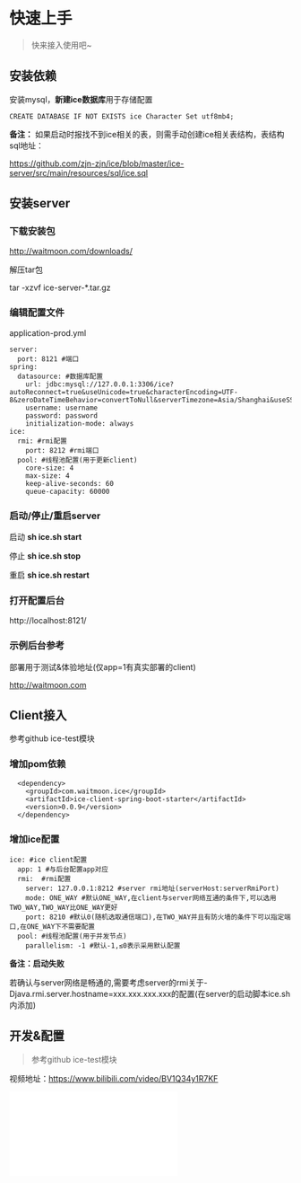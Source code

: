 # 快速上手

>快来接入使用吧~

## 安装依赖

安装mysql，**新建ice数据库**用于存储配置

`CREATE DATABASE IF NOT EXISTS ice Character Set utf8mb4;`

**备注：** 如果启动时报找不到ice相关的表，则需手动创建ice相关表结构，表结构sql地址：

https://github.com/zjn-zjn/ice/blob/master/ice-server/src/main/resources/sql/ice.sql

## 安装server

### 下载安装包
http://waitmoon.com/downloads/

解压tar包 

tar -xzvf ice-server-*.tar.gz

### 编辑配置文件

application-prod.yml

```
server:
  port: 8121 #端口
spring:
  datasource: #数据库配置
    url: jdbc:mysql://127.0.0.1:3306/ice?autoReconnect=true&useUnicode=true&characterEncoding=UTF-8&zeroDateTimeBehavior=convertToNull&serverTimezone=Asia/Shanghai&useSSL=false
    username: username
    password: password
    initialization-mode: always
ice:
  rmi: #rmi配置
    port: 8212 #rmi端口
  pool: #线程池配置(用于更新client)
    core-size: 4
    max-size: 4
    keep-alive-seconds: 60
    queue-capacity: 60000
```

### 启动/停止/重启server

启动
**sh ice.sh start**

停止
**sh ice.sh stop**

重启
**sh ice.sh restart**

### 打开配置后台

http://localhost:8121/

### 示例后台参考

部署用于测试&体验地址(仅app=1有真实部署的client)

http://waitmoon.com

## Client接入

参考github ice-test模块

### 增加pom依赖

```
  <dependency>
    <groupId>com.waitmoon.ice</groupId>
    <artifactId>ice-client-spring-boot-starter</artifactId>
    <version>0.0.9</version>
  </dependency>
```

### 增加ice配置

```
ice: #ice client配置
  app: 1 #与后台配置app对应
  rmi:  #rmi配置
    server: 127.0.0.1:8212 #server rmi地址(serverHost:serverRmiPort)
    mode: ONE_WAY #默认ONE_WAY,在client与server网络互通的条件下,可以选用TWO_WAY,TWO_WAY比ONE_WAY更好
    port: 8210 #默认0(随机选取通信端口),在TWO_WAY并且有防火墙的条件下可以指定端口,在ONE_WAY下不需要配置
  pool: #线程池配置(用于并发节点)
    parallelism: -1 #默认-1,≤0表示采用默认配置
```

**备注：启动失败** 

若确认与server网络是畅通的,需要考虑server的rmi关于-Djava.rmi.server.hostname=xxx.xxx.xxx.xxx的配置(在server的启动脚本ice.sh内添加)

## 开发&配置

>参考github ice-test模块

视频地址：https://www.bilibili.com/video/BV1Q34y1R7KF

<iframe src="//player.bilibili.com/player.html?aid=807134055&bvid=BV1Q34y1R7KF&cid=456033283&page=1" scrolling="no" border="0" frameborder="no" framespacing="0" allowfullscreen="true"> </iframe>